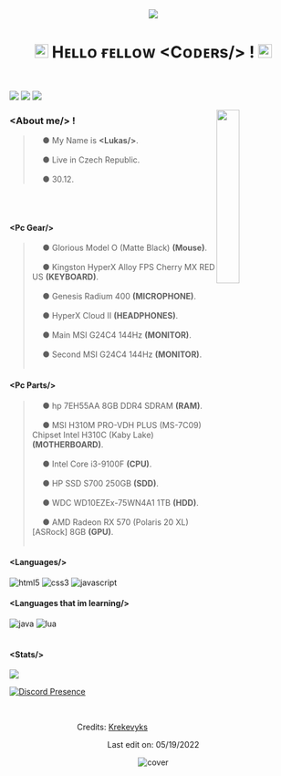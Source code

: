 <div align="center">
<img src="https://capsule-render.vercel.app/api?type=slice&color=dc143c&height=200&text=Krekevyks&fontAlign=70&rotate=13&fontAlignY=25&desc=Boy from Czech Republic.&descAlign=64.&descAlignY=45" />
</div>

<h1 align="center"><img src="https://github.com/JayantGoel001/JayantGoel001/blob/master/GIF/Earth.gif" width="24px" style="max-width:100%;"> Hᴇʟʟᴏ ғᴇʟʟᴏᴡ &lt;Cᴏᴅᴇʀs/&gt; ! <img src="https://raw.githubusercontent.com/iampavangandhi/iampavangandhi/master/gifs/Hi.gif" width="24px"></h1>
<br/>
<p>
<a href="https://ayo.so/krekevyks" target="_blank"><img src="https://img.shields.io/badge/ayo.so-dc143c?style=flat&logo=mcdonald's&logoColor=111b20"/></a>
<a href=" " target="_blank"><img src="https://img.shields.io/badge/discord-dc143c?style=flat&logo=discord&logoColor=111b20"/></a>
<a href=" " target="_blank"><img src="https://img.shields.io/badge/Discord Bot-dc143c?style=flat&logo=discord&logoColor=111b20"/></a>
</p>
<img src="https://cdn.discordapp.com/attachments/577493868938002442/925370421019279360/profile_photo.png" width="27.9%" align="right"/>
<h3>&lt;About me/&gt; !</h3>

> <img src="https://cdn-icons-png.flaticon.com/512/998/998375.png" width="14px" style="max-width:100%;"> ● My Name is **&lt;Lukas/&gt;**.<br></br>
> <img src="https://cdn-icons-png.flaticon.com/512/321/321224.png" width="14px" style="max-width:100%;"> ● Live in Czech Republic.<br></br>
> <img src="https://cdn-icons-png.flaticon.com/512/448/448003.png" width="14px" style="max-width:100%;"> ● 30.12.

<br></br>
<h4>&lt;Pc Gear/&gt;</h4>

> <img src="https://cdn-icons-png.flaticon.com/512/4617/4617728.png" width="14px" style="max-width:100%;"> ● Glorious Model O (Matte Black) **(Mouse)**.<br></br>
> <img src="https://cdn-icons-png.flaticon.com/512/2867/2867522.png" width="14px" style="max-width:100%;"> ● Kingston HyperX Alloy FPS Cherry MX RED US **(KEYBOARD)**.<br></br>
> <img src="https://cdn-icons-png.flaticon.com/512/715/715275.png" width="14px" style="max-width:100%;"> ● Genesis Radium 400 **(MICROPHONE)**.<br></br>
> <img src="https://cdn-icons-png.flaticon.com/512/3791/3791461.png" width="14px" style="max-width:100%;"> ● HyperX Cloud II **(HEADPHONES)**.<br></br>
> <img src="https://cdn-icons-png.flaticon.com/512/2933/2933245.png" width="14px" style="max-width:100%;"> ● Main MSI G24C4 144Hz **(MONITOR)**.<br></br>
> <img src="https://cdn-icons-png.flaticon.com/512/2933/2933245.png" width="14px" style="max-width:100%;"> ● Second MSI G24C4 144Hz **(MONITOR)**.
<br></br>
<h4>&lt;Pc Parts/&gt;</h4>

> <img src="https://cdn-icons-png.flaticon.com/512/543/543238.png" width="14px"> ● hp 7EH55AA 8GB DDR4 SDRAM **(RAM)**.<br></br>
> <img src="https://cdn-icons-png.flaticon.com/512/141/141009.png" width="14px"> ● MSI H310M PRO-VDH PLUS (MS-7C09) Chipset Intel H310C (Kaby Lake) **(MOTHERBOARD)**.<br></br>
> <img src="https://cdn-icons-png.flaticon.com/512/984/984391.png" width="14px"> ● Intel Core i3-9100F **(CPU)**.<br></br>
> <img src="https://cdn-icons-png.flaticon.com/512/2288/2288028.png" width="14px"> ● HP SSD S700 250GB **(SDD)**.<br></br>
> <img src="https://cdn-icons-png.flaticon.com/512/287/287390.png" width="14px"> ● WDC WD10EZEx-75WN4A1 1TB **(HDD)**.<br></br>
> <img src="https://cdn-icons-png.flaticon.com/512/1088/1088742.png" width="14px"> ● AMD Radeon RX 570 (Polaris 20 XL) [ASRock] 8GB **(GPU)**.
<br></br>
<div align="left">
<h4>&lt;Languages/&gt;</h4>
  
<img src="https://img.shields.io/badge/html5-dc143c?style=flat&logo=html5&logoColor=111b20" alt="html5"/> 
<img src="https://img.shields.io/badge/Css3-dc143c?style=flat&logo=css3&logoColor=111b20" alt="css3"/>
<img src="https://img.shields.io/badge/javascript-dc143c?style=flat&logo=javascript&logoColor=111b20" alt="javascript"/>
<h4>&lt;Languages that im learning/&gt;</h4>
<img src="https://img.shields.io/badge/java-dc143c?style=flat&logo=java&logoColor=111b20" alt="java"/>
 <img src="https://img.shields.io/badge/lua-dc143c?style=flat&logo=lua&logoColor=111b20" alt="lua"/>
</div>
<br/>
<h4>&lt;Stats/&gt;</h4>
<div align="left"> <img src="https://github-readme-stats.vercel.app/api?username=Krekevyks&layout=compact&amp;show_icons=true&amp;title_color=dc143c&amp;text_color=cccccc&amp;bg_color=00000000&amp;hide_border=true&amp;icon_color=dc143c&amp;hide_title=true&amp;count_private=true"/>

[![Discord Presence](https://lanyard.cnrad.dev/api/237616896948699136?bg=00000000)](https://discord.com/users/237616896948699136)

</div>

<div align="center">
<br/>
  

Credits: [Krekevyks](https://github.com/krekevyks)

Last edit on: 05/19/2022
</div>
<div align="center">  
<img src="https://capsule-render.vercel.app/api?type=slice&color=dc143c&height=200&section=footer" alt="cover" />
</div>  

  
